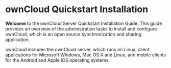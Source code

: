 # ownCloud Quickstart Installation

**Welcome** to the ownCloud Server Quickstart Installation Guide. This guide provides an overview
of the administration tasks to install and configure ownCloud, which is an open source
synchronization and sharing application.  

ownCloud includes the ownCloud server, which runs on Linux, client applications for Microsoft
Windows, Mac OS X and Linux, and mobile clients for the Android and Apple iOS operating
systems.


